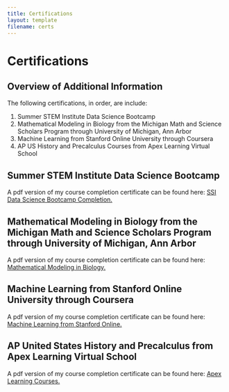 ```yaml
---
title: Certifications
layout: template
filename: certs
--- 
```


# Certifications

## Overview of Additional Information

The following certifications, in order, are include:
1. Summer STEM Institute Data Science Bootcamp
2. Mathematical Modeling in Biology from the Michigan Math and Science Scholars Program through University of Michigan, Ann Arbor
3. Machine Learning from Stanford Online University through Coursera
4. AP US History and Precalculus Courses from Apex Learning Virtual School

## Summer STEM Institute Data Science Bootcamp

A pdf version of my course completion certificate can be found here: <a href="certifications/SSI Course Certificate.pdf" target="_blank">SSI Data Science Bootcamp Completion.</a>


## Mathematical Modeling in Biology from the Michigan Math and Science Scholars Program through University of Michigan, Ann Arbor

A pdf version of my course completion certificate can be found here: <a href="certifications/MMSS Course Certificate.pdf" target="_blank">Mathematical Modeling in Biology.</a>


## Machine Learning from Stanford Online University through Coursera

A pdf version of my course completion certificate can be found here: <a href="certifications/Machine Learning Course Certificate.pdf" target="_blank">Machine Learning from Stanford Online.</a>


## AP United States History and Precalculus from Apex Learning Virtual School

A pdf version of my course completion certificate can be found here: <a href="certifications/AP US History Official Transcript.pdf" target="_blank">Apex Learning Courses.</a>


